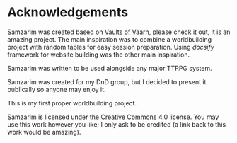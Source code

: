 # Acknowledgements
Samzarim was created based on [Vaults of Vaarn](https://vaarn.github.io/#/), please check it out, it is an amazing project. The main inspiration was to combine a worldbuilding project with random tables for easy session preparation. Using *docsify* framework for website building was the other main inspiration.

Samzarim was written to be used alongside any major TTRPG system.

Samzarim was created for my DnD group, but I decided to present it publically so anyone may enjoy it.

This is my first proper worldbuilding project.

Samzarim is licensed under the [Creative Commons 4.0](https://creativecommons.org/licenses/by/4.0/) license. You may use this work however you like; I only ask to be credited (a link back to this work would be amazing).
